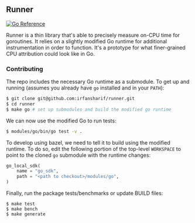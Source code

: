 Runner
---

[![Go Reference](https://pkg.go.dev/badge/github.com/irfansharif/runner.svg)](https://godocs.io/github.com/irfansharif/runner)

Runner is a thin library that's able to precisely measure on-CPU time for
goroutines. It relies on a slightly modified Go runtime for additional
instrumentation in order to function. It's a prototype for what finer-grained
CPU attribution could look like in Go.

### Contributing

The repo includes the necessary Go runtime as a submodule. To get up and
running (assumes you already have `go` installed and in your `PATH`):

```sh
$ git clone git@github.com:irfansharif/runner.git
$ cd runner
$ make go # set up submodules and build the modified go runtime
```

We can now use the modified Go to run tests:
```sh
$ modules/go/bin/go test -v .
```

To develop using bazel, we need to tell it to build using the modified runtime.
To do so, edit the following portion of the top-level `WORKSPACE` to point to
the cloned `go` submodule with the runtime changes:

```python
go_local_sdk(
    name = "go_sdk",
    path = "<path to checkout>/modules/go",
)
```

Finally, run the package tests/benchmarks or update BUILD files:

```
$ make test
$ make bench
$ make generate
```

